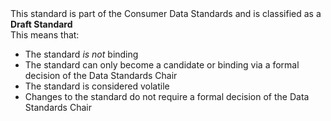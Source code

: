<aside class="notice">
This standard is part of the Consumer Data Standards and is classified as a <strong>Draft Standard</strong><br/>
This means that:
<ul>
  <li>The standard <i>is not</i> binding</li>
  <li>The standard can only become a candidate or binding via a formal decision of the Data Standards Chair</li>
  <li>The standard is considered volatile</li>
  <li>Changes to the standard do not require a formal decision of the Data Standards Chair</li>
</ul>
</aside>
